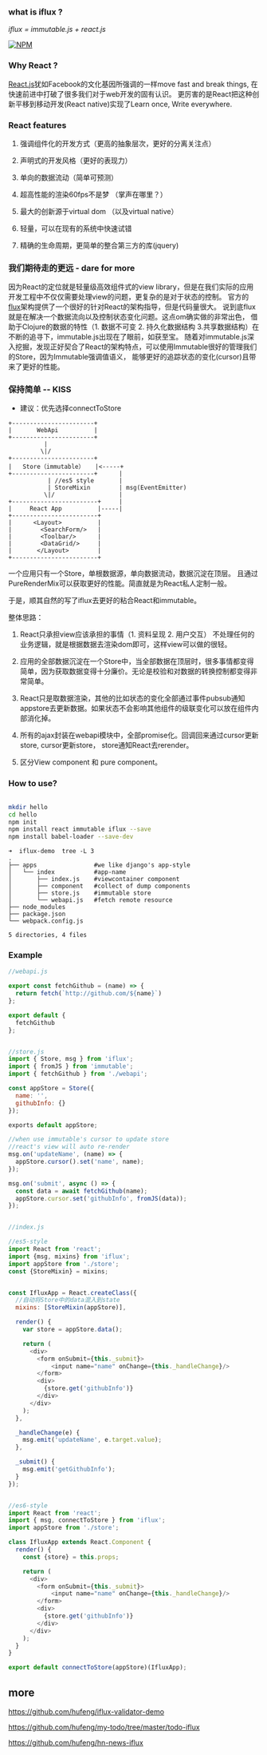 ### what is iflux ?

*iflux = immutable.js + react.js*


[![NPM](https://nodei.co/npm/iflux.png?downloads=true&downloadRank=true&stars=true)](https://nodei.co/npm/iflux/)


### Why React ?
[React.js](http://facebook.github.io/react/)犹如Facebook的文化基因所强调的一样move fast and break things, 在快速前进中打破了很多我们对于web开发的固有认识。
更厉害的是React把这种创新平移到移动开发(React native)实现了Learn once, Write everywhere.


### React features

1. 强调组件化的开发方式（更高的抽象层次，更好的分离关注点）

2. 声明式的开发风格（更好的表现力）

3. 单向的数据流动（简单可预测）

4. 超高性能的渲染60fps不是梦 （掌声在哪里？）

5. 最大的创新源于virtual dom （以及virtual native）

6. 轻量，可以在现有的系统中快速试错

7. 精确的生命周期，更简单的整合第三方的库(jquery)


### 我们期待走的更远 - dare for more

因为React的定位就是轻量级高效组件式的view library，但是在我们实际的应用开发工程中不仅仅需要处理view的问题，更复杂的是对于状态的控制。
官方的[flux](https://facebook.github.io/flux/docs/overview.html)架构提供了一个很好的针对React的架构指导，但是代码量很大。
说到底flux就是在解决一个数据流向以及控制状态变化问题。这点om确实做的非常出色，
借助于Clojure的数据的特性（1. 数据不可变 2. 持久化数据结构 3.共享数据结构）在不断的追寻下，immutable.js出现在了眼前，如获至宝。
随着对immutable.js深入挖掘，发现正好契合了React的架构特点，可以使用Immutable很好的管理我们的Store，因为Immutable强调值语义，
能够更好的追踪状态的变化(cursor)且带来了更好的性能。


### 保持简单 -- KISS

* 建议：优先选择connectToStore 

```
+-----------------------+
|       WebApi          |
+-----------------------+
          |  
         \|/
+-----------------------+
|   Store（immutable）   |<-----+
+-----------------------+      |
           | //es5 style       |
           | StoreMixin        | msg(EventEmitter)
          \|/                  |
+------------------------+     |
|     React App          |-----|
+------------------------+
|      <Layout>          |
|        <SearchForm/>   |
|        <Toolbar/>      |
|        <DataGrid/>     |
|       </Layout>        |
+------------------------+
```

一个应用只有一个Store，单根数据源，单向数据流动，数据沉淀在顶层。
且通过PureRenderMix可以获取更好的性能。简直就是为React私人定制一般。

于是，顺其自然的写了iflux去更好的粘合React和immutable。

整体思路：

1. React只承担view应该承担的事情（1. 资料呈现 2. 用户交互） 不处理任何的业务逻辑，就是根据数据去渲染dom即可，这样view可以做的很轻。

2. 应用的全部数据沉淀在一个Store中，当全部数据在顶层时，很多事情都变得简单，因为获取数据变得十分廉价。无论是校验和对数据的转换控制都变得非常简单。

3. React只是取数据渲染，其他的比如状态的变化全部通过事件pubsub通知appstore去更新数据。如果状态不会影响其他组件的级联变化可以放在组件内部消化掉。

4. 所有的ajax封装在webapi模块中，全部promise化。回调回来通过cursor更新store, cursor更新store， store通知React去rerender。

5. 区分View component 和 pure component。



### How to use?

```sh

mkdir hello
cd hello
npm init
npm install react immutable iflux --save
npm install babel-loader --save-dev

```

```
➜  iflux-demo  tree -L 3
.
├── apps                #we like django's app-style
│   └── index           #app-name
│       ├── index.js    #viewcontainer component
│       ├── component   #collect of dump components
│       ├── store.js    #immutable store
│       └── webapi.js   #fetch remote resource
├── node_modules
├── package.json
└── webpack.config.js

5 directories, 4 files

```

### Example

```javascript
//webapi.js

export const fetchGithub = (name) => {
  return fetch(`http://github.com/${name}`)
};

export default {
  fetchGithub
};


//store.js
import { Store, msg } from 'iflux';
import { fromJS } from 'immutable';
import { fetchGithub } from './webapi';

const appStore = Store({
  name: '',
  githubInfo: {}
});

exports default appStore;

//when use immutable's cursor to update store
//react's view will auto re-render
msg.on('updateName', (name) => {
  appStore.cursor().set('name', name);
});

msg.on('submit', async () => {
  const data = await fetchGithub(name);
  appStore.cursor.set('githubInfo', fromJS(data));
});


//index.js

//es5-style
import React from 'react';
import {msg, mixins} from 'iflux';
import appStore from './store';
const {StoreMixin} = mixins;


const IfluxApp = React.createClass({
  //自动将Store中的data混入到state
  mixins: [StoreMixin(appStore)],

  render() {
    var store = appStore.data();

    return (
      <div>
        <form onSubmit={this._submit}>
            <input name="name" onChange={this._handleChange}/>
        </form>
        <div>
          {store.get('githubInfo')}
        </div>
      </div>
    );
  },

  _handleChange(e) {
    msg.emit('updateName', e.target.value);
  },

  _submit() {
    msg.emit('getGithubInfo');
  }
});


//es6-style
import React from 'react';
import { msg, connectToStore } from 'iflux';
import appStore from './store';

class IfluxApp extends React.Component {
  render() {
    const {store} = this.props;

    return (
      <div>
        <form onSubmit={this._submit}>
            <input name="name" onChange={this._handleChange}/>
        </form>
        <div>
          {store.get('githubInfo')}
        </div>
      </div>
    );
  }
}

export default connectToStore(appStore)(IfluxApp);
```

## more

https://github.com/hufeng/iflux-validator-demo

https://github.com/hufeng/my-todo/tree/master/todo-iflux

https://github.com/hufeng/hn-news-iflux
